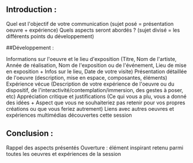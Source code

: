 ## Introduction :

 Quel est l'objectif de votre communication (sujet posé = présentation oeuvre + expérience)
 Quels aspects seront abordés ? (sujet divisé = les différents points du développement)
 
##Développement :

 Informations sur l'oeuvre et le lieu d'exposition (Titre, Nom de l'artiste, Année de réalisation, Nom de l'exposition ou de l'événement, Lieu de mise en exposition + Infos sur le lieu, Date de votre visite)
 Présentation détaillée de l'oeuvre (description, mise en espace, composantes, éléments)
 Expérience vécue (Description de votre expérience de l'oeuvre ou du dispositif, de l'interactivité/contemplation/immersion, des gestes à poser, etc)
 Appréciation critique et justifications (Ce qui vous a plu, vous a donné des idées + Aspect que vous ne souhaiteriez pas retenir pour vos propres créations ou que vous feriez autrement)
 Liens avec autres oeuvres et expériences multimédias découvertes cette session
 
 ## Conclusion :
 Rappel des aspects présentés
 Ouverture : élément inspirant retenu parmi toutes les oeuvres et expériences de la session
